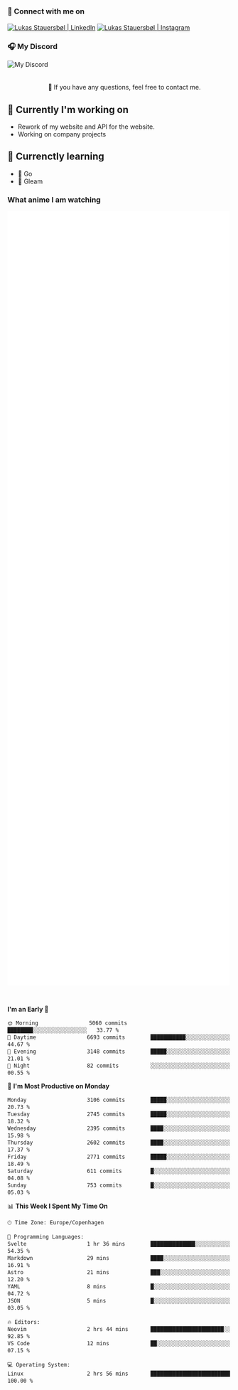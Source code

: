 ### 🔗 Connect with me on
<a href="https://www.instagram.com/lukas_stauersbol" target="_blank"><img align="center" src="https://raw.githubusercontent.com/stauersbol/stauersbol/main/images/instagram.svg" alt="Lukas Stauersbøl | LinkedIn" width="30px"/></a>
<a href="https://www.linkedin.com/in/lukas-stauersbol/" target="_blank"><img align="center" src="https://raw.githubusercontent.com/stauersbol/stauersbol/main/images/linkedin.svg" alt="Lukas Stauersbøl | Instagram" width="30px"/></a>

<p align="center">
 <h3>🎧 My Discord</h3>
 <img align="left" height="55px" src="https://discord.c99.nl/widget/theme-2/147806323323568128.png" alt="My Discord" />
</p>

<br/>
<br/>
<br/>
💬 If you have any questions, feel free to contact me.

## 🔭 Currently I'm working on
- Rework of my website and API for the website.
- Working on company projects
 
## 🌱 Currenctly learning
- 💙 Go
- 💜 Gleam

### What anime I am watching
<a href="https://anilist.co/user/slashiy/" align="center"><img align="center" width="500px" src="metrics.plugin.personal.anilist.svg" /></a>

<br/>

<!--START_SECTION:waka-->
**I'm an Early 🐤** 

```text
🌞 Morning                5060 commits        ████████░░░░░░░░░░░░░░░░░   33.77 % 
🌆 Daytime                6693 commits        ███████████░░░░░░░░░░░░░░   44.67 % 
🌃 Evening                3148 commits        █████░░░░░░░░░░░░░░░░░░░░   21.01 % 
🌙 Night                  82 commits          ░░░░░░░░░░░░░░░░░░░░░░░░░   00.55 % 
```
📅 **I'm Most Productive on Monday** 

```text
Monday                   3106 commits        █████░░░░░░░░░░░░░░░░░░░░   20.73 % 
Tuesday                  2745 commits        █████░░░░░░░░░░░░░░░░░░░░   18.32 % 
Wednesday                2395 commits        ████░░░░░░░░░░░░░░░░░░░░░   15.98 % 
Thursday                 2602 commits        ████░░░░░░░░░░░░░░░░░░░░░   17.37 % 
Friday                   2771 commits        █████░░░░░░░░░░░░░░░░░░░░   18.49 % 
Saturday                 611 commits         █░░░░░░░░░░░░░░░░░░░░░░░░   04.08 % 
Sunday                   753 commits         █░░░░░░░░░░░░░░░░░░░░░░░░   05.03 % 
```


📊 **This Week I Spent My Time On** 

```text
🕑︎ Time Zone: Europe/Copenhagen

💬 Programming Languages: 
Svelte                   1 hr 36 mins        ██████████████░░░░░░░░░░░   54.35 % 
Markdown                 29 mins             ████░░░░░░░░░░░░░░░░░░░░░   16.91 % 
Astro                    21 mins             ███░░░░░░░░░░░░░░░░░░░░░░   12.20 % 
YAML                     8 mins              █░░░░░░░░░░░░░░░░░░░░░░░░   04.72 % 
JSON                     5 mins              █░░░░░░░░░░░░░░░░░░░░░░░░   03.05 % 

🔥 Editors: 
Neovim                   2 hrs 44 mins       ███████████████████████░░   92.85 % 
VS Code                  12 mins             ██░░░░░░░░░░░░░░░░░░░░░░░   07.15 % 

💻 Operating System: 
Linux                    2 hrs 56 mins       █████████████████████████   100.00 % 
```


<!--END_SECTION:waka-->
